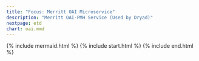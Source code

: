 ```yaml
---
title: "Focus: Merritt OAI Microservice"
description: "Merritt OAI-PMH Service (Used by Dryad)"
nextpage: etd
chart: oai.mmd
---
```


{% include mermaid.html %}
{% include start.html %}
{% include end.html %}

